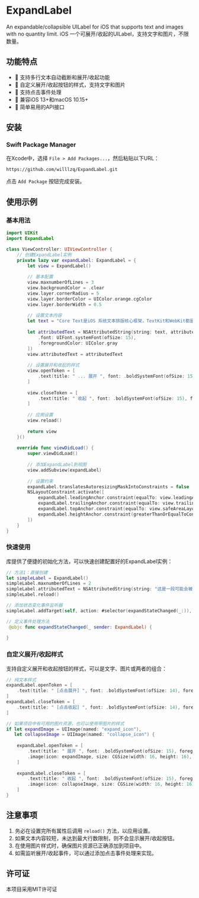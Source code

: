 # ExpandLabel

An expandable/collapsible UILabel for iOS that supports text and images with no quantity limit. 
iOS 一个可展开/收起的UILabel，支持文字和图片，不限数量。

## 功能特点

- 📝 支持多行文本自动截断和展开/收起功能
- 🎨 自定义展开/收起按钮的样式，支持文字和图片
- 🔄 支持点击事件处理
- 📱 兼容iOS 13+和macOS 10.15+
- 🎯 简单易用的API接口

## 安装

### Swift Package Manager

在Xcode中，选择 `File > Add Packages...`，然后粘贴以下URL：

```
https://github.com/willlzq/ExpandLabel.git
```

点击 `Add Package` 按钮完成安装。

## 使用示例

### 基本用法

```swift
import UIKit
import ExpandLabel

class ViewController: UIViewController {
    // 创建ExpandLabel实例
    private lazy var expandLabel: ExpandLabel = {
        let view = ExpandLabel()
        
        // 基本配置
        view.maxnumberOfLines = 3
        view.backgroundColor = .clear
        view.layer.cornerRadius = 5
        view.layer.borderColor = UIColor.orange.cgColor
        view.layer.borderWidth = 0.5
        
        // 设置文本内容
        let text = "Core Text是iOS 系统文本排版核心框架，TextKit和WebKit都是封装在CoreText上的，TextKit是iOS7引入的，在iOS7之前几乎所有的文本都是 WebKit 来处理的，包括UILable、UITextFileld等，TextKit是从Cocoa文本系统移植到iOS系统的。文本渲染过程中Core Text只负责排版，具体的绘制操作是通过Core Graphics框架完成的。如果需要精细的排版控制可以使用Core Text，否则可以直接使用Text Kit。"
        
        let attributedText = NSAttributedString(string: text, attributes: [
            .font: UIFont.systemFont(ofSize: 15),
            .foregroundColor: UIColor.gray
        ])
        view.attributedText = attributedText
        
        // 设置展开和收起的样式
        view.openToken = [
            .text(title: " ... 展开 ", font: .boldSystemFont(ofSize: 15), foregroundColor: .blue)
        ]
        
        view.closeToken = [
            .text(title: " 收起 ", font: .boldSystemFont(ofSize: 15), foregroundColor: .blue)
        ]
        
        // 应用设置
        view.reload()
        
        return view
    }()
    
    override func viewDidLoad() {
        super.viewDidLoad()
        
        // 添加ExpandLabel到视图
        view.addSubview(expandLabel)
        
        // 设置约束
        expandLabel.translatesAutoresizingMaskIntoConstraints = false
        NSLayoutConstraint.activate([
            expandLabel.leadingAnchor.constraint(equalTo: view.leadingAnchor, constant: 15),
            expandLabel.trailingAnchor.constraint(equalTo: view.trailingAnchor, constant: -15),
            expandLabel.topAnchor.constraint(equalTo: view.safeAreaLayoutGuide.topAnchor, constant: 20),
            expandLabel.heightAnchor.constraint(greaterThanOrEqualToConstant: 100)
        ])
    }
}
```

### 快速使用

库提供了便捷的初始化方法，可以快速创建配置好的ExpandLabel实例：

```swift
// 方法1：直接创建
let simpleLabel = ExpandLabel()
simpleLabel.maxnumberOfLines = 2
simpleLabel.attributedText = NSAttributedString(string: "这是一段可能会被截断的长文本内容，点击可以展开查看全部内容。")
simpleLabel.reload()

// 添加状态变化事件监听器
simpleLabel.addTarget(self, action: #selector(expandStateChanged(_:)), for: .expandStateChanged)

// 定义事件处理方法
 @objc func expandStateChanged(_ sender: ExpandLabel) {
   
}
```

### 自定义展开/收起样式

支持自定义展开和收起按钮的样式，可以是文字、图片或两者的组合：

```swift
// 纯文本样式
expandLabel.openToken = [
    .text(title: " [点击展开] ", font: .boldSystemFont(ofSize: 14), foregroundColor: .systemBlue)
]
expandLabel.closeToken = [
    .text(title: " [点击收起] ", font: .boldSystemFont(ofSize: 14), foregroundColor: .systemBlue)
]

// 如果项目中有可用的图片资源，也可以使用带图片的样式
if let expandImage = UIImage(named: "expand_icon"), 
   let collapseImage = UIImage(named: "collapse_icon") {
    
    expandLabel.openToken = [
        .text(title: " 展开 ", font: .boldSystemFont(ofSize: 15), foregroundColor: .blue),
        .image(icon: expandImage, size: CGSize(width: 16, height: 16), refrenceFont: .boldSystemFont(ofSize: 15))
    ]
    
    expandLabel.closeToken = [
        .text(title: " 收起 ", font: .boldSystemFont(ofSize: 15), foregroundColor: .blue),
        .image(icon: collapseImage, size: CGSize(width: 16, height: 16), refrenceFont: .boldSystemFont(ofSize: 15))
    ]
}
```

## 注意事项

1. 务必在设置完所有属性后调用 `reload()` 方法，以应用设置。
2. 如果文本内容较短，未达到最大行数限制，则不会显示展开/收起按钮。
3. 在使用图片样式时，确保图片资源已正确添加到项目中。
4. 如需监听展开/收起事件，可以通过添加点击事件处理来实现。

## 许可证

本项目采用MIT许可证
